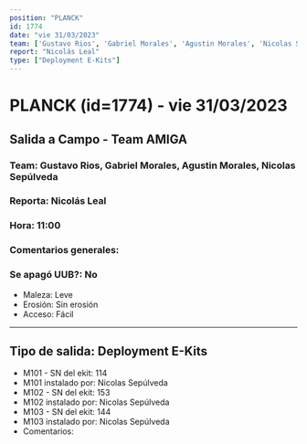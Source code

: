 ```yaml
---
position: "PLANCK"
id: 1774
date: "vie 31/03/2023"
team: ['Gustavo Rios', 'Gabriel Morales', 'Agustin Morales', 'Nicolas Sepúlveda']
report: "Nicolás Leal"
type: ["Deployment E-Kits"]
---
```


# PLANCK (id=1774) - vie 31/03/2023
## Salida a Campo - Team AMIGA
### Team: Gustavo Rios, Gabriel Morales, Agustin Morales, Nicolas Sepúlveda
### Reporta: Nicolás Leal
### Hora: 11:00
### Comentarios generales: 
### Se apagó UUB?: No 
- Maleza: Leve
- Erosión: Sin erosión
- Acceso: Fácil
---------
## Tipo de salida: Deployment E-Kits
   - M101 - SN del ekit: 114
   - M101 instalado por: Nicolas Sepúlveda
   - M102 - SN del ekit: 153
   - M102 instalado por: Nicolas Sepúlveda
   - M103 - SN del ekit: 144
   - M103 instalado por: Nicolas Sepúlveda
   - Comentarios: 
